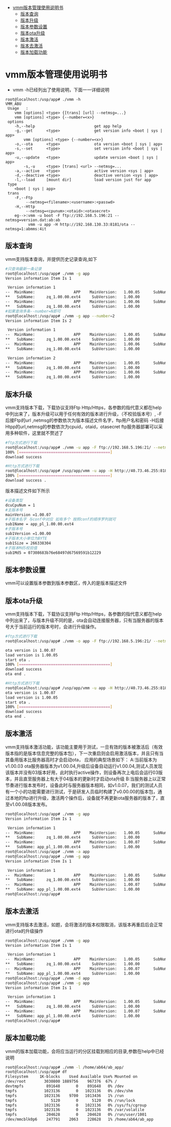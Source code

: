 <!-- TOC -->

- [vmm版本管理使用说明书](#vmm版本管理使用说明书)
    - [版本查询](#版本查询)
    - [版本升级](#版本升级)
    - [版本参数设置](#版本参数设置)
    - [版本ota升级](#版本ota升级)
    - [版本激活](#版本激活)
    - [版本去激活](#版本去激活)
    - [版本加载功能](#版本加载功能)

<!-- /TOC -->
# vmm版本管理使用说明书
* vmm -h已经列出了使用说明，下面一一详细说明
```
root@localhost:/usp/app# ./vmm -h
VMM_ABU         
 Usage   :         
    vmm [options] <type> {[trans] [url] --netmsg=...}        
    vmm [options] <type> {--number=<x>}        
 options        
    -h,--help                          get app help        
    -g,--get      <type>               get version info <boot | sys | app>        
        vmm [options] <type> {--number=<x>}        
    -o,--ota      <type>               ota version <boot | sys | app>        
    -s,--set      <type>               set version info <boot | sys | app>        
    -u,--update   <type>               update version <boot | sys | app>        
        -s,-u     <type> [trans] <url> --netmsg=...        
    -a,--active   <type>               active version <sys | app>        
    -d,--deactive <type>               deactive version <sys | app>        
    -l,--load     [mount dir]          load version just for app        
 type        
    <boot | sys | app>        
 trans        
    -F,--Ftp        
         --netmsg=<filename>:<username>:<passwd>        
    -H,--Http        
         --netmsg=<cpunum>:<otaid>:<otasecret>        
    eg-->:vmm -u boot -F ftp://192.168.5.196:21 --netmsg=version.dat:ab:ab        
          vmm -u app -H http://192.168.130.33:8181/ota --netmsg=1:abmms:4it
```


## 版本查询
vmm支持版本查询，并提供历史记录查询,如下

```bash
#只查询最新一条记录
root@localhost:/usp/app# ./vmm -g app
Version information Item Is 1 

 Version information 1 
--  MainName:                 APP    MainVersion:   1.00.05      SubNumber: 1     UseVersion               #表示当前使用的版本
**   SubName:     zq_1.00.00.ext4     SubVersion:   1.00.00
--  MainName:                 APP    MainVersion:   1.00.06      SubNumber: 1  UpdateVersion               #表示有更新的版本
**   SubName:     zq_1.00.00.ext4     SubVersion:   1.00.00
#如果查询多条--number=N即可
root@localhost:/usp/app# ./vmm -g app --number=2
Version information Item Is 2 

 Version information 1 
--  MainName:                 APP    MainVersion:   1.00.05      SubNumber: 1     UseVersion               
**   SubName:     zq_1.00.00.ext4     SubVersion:   1.00.00
--  MainName:                 APP    MainVersion:   1.00.06      SubNumber: 1  UpdateVersion         Active #表示有激活的版本
**   SubName:     zq_1.00.00.ext4     SubVersion:   1.00.00

 Version information 2 
--  MainName:                 APP    MainVersion:   1.00.05      SubNumber: 1     UseVersion               
**   SubName:     zq_1.00.00.ext4     SubVersion:   1.00.00
--  MainName:                 APP    MainVersion:   1.00.06      SubNumber: 1  UpdateVersion               
**   SubName:     zq_1.00.00.ext4     SubVersion:   1.00.00
```

## 版本升级
vmm支持版本下载，下载协议支持Ftp Http/Https，各参数的指代意义都在help中列出来了，版本升级可以用于任何有效的版本进行升级，（不校验版本号）,
-F后接Ftp的url ,netmsg的参数依次为版本描述文件名字，ftp用户名和密码
-H后接Htpp的url,netmsg的参数依次为cpuid，otaid，otasecret
ftp服务器部署可以采用多种软件，这里就不赘述了
```bash
#ftp方式进行下载
root@localhost:/usp/app# ./vmm -u app -F ftp://192.168.5.196:21/ --netmsg=version.dat:zw:zw
100% [========================================]
download success 

#Http方式进行下载
root@localhost:/usp/app# /usp/app/vmm -u app -H http://40.73.46.255:8181/cloud-admin/ota/upgradeOta --netmsg=1:abx65j6gh5u04zat6bq2:1y0akyyt4lnkm516i9tt66aapqc3i7b6wwf8ayctxyhdju4siks107b08xr569lw 
100% [========================================]
download success .
```
版本描述文件如下所示
```bash
#设备类型
dcuCpuNum = 1
#主版本号
mainVersion =1.00.07
#子版本名字 与conf中对应 如有多个 按照conf的顺序罗列就可 
sub1Name = app_pl_1.00.00.ext4
#子版本号
sub1Version =1.00.00
#子版本大小单位为BYTE
sub1Size = 266338304
#子版本Md5校验值
sub1Md5 = 07308683b76e68497d67569591b12229
```
## 版本参数设置
vmm可以设置版本参数到版本参数区，传入的是版本描述文件
## 版本ota升级
vmm支持版本下载，下载协议支持Ftp Http/Https，各参数的指代意义都在help中列出来了，与版本升级不同的是，ota会自动连接服务器，只有当服务器的版本号大于当前运行的版本号时，会进行升级操作。
```bash
#ftp方式进行下载
root@localhost:/usp/app# ./vmm -o app -F ftp://192.168.5.196:21/ --netmsg=version.dat:zw:zw 

ota version is 1.00.07 
load version is 1.00.05 
start ota .
100% [========================================]
download success 
ota end .

#Http方式进行下载
root@localhost:/usp/app# /usp/app/vmm -u app -H http://40.73.46.255:8181/cloud-admin/ota/upgradeOta --netmsg=1:abx65j6gh5u04zat6bq2:1y0akyyt4lnkm516i9tt66aapqc3i7b6wwf8ayctxyhdju4siks107b08xr569lw 
ota version is 1.00.07 
load version is 1.00.05 
start ota .
100% [========================================]
download success 
ota end .
```
## 版本激活
vmm支持版本激活功能，该功能主要用于测试，一旦有效的版本被激活后（有效版本指的是版本信息完整的版本包），下一次重启则会启用激活版本，并且只有当其备用版本比服务器高时才会启动ota，
应用的典型场景如下：
A:当前版本为v1.00.03 ota服务器版本为v1.00.04,升级后设备自动运行v1.00.04,测试人员发现该版本并没有03版本好用，此时执行active操作，则设备再次上电后会运行03版本，并且直至服务器上有大于04版本的更新时才启动ota升级
B:当服务器上以正常节奏进行版本发布时，设备此时与服务器版本相同，如v1.0.07，我们的测试人员有一个小的功能需要进行测试，于是研发人员临时构建了v0.00.00的版本包，通过本地的ftp进行升级，激活两个操作后，设备就不再更新ota服务器的版本了，直至v1.00.08版本发布。
```bash
root@localhost:/usp/app# ./vmm -g app
Version information Item Is 1 

 Version information 1 
--  MainName:                 APP    MainVersion:   1.00.05      SubNumber: 1     UseVersion               
**   SubName:     zq_1.00.00.ext4     SubVersion:   1.00.00
--  MainName:                 APP    MainVersion:   1.00.07      SubNumber: 1  UpdateVersion               
**   SubName: app_pl_1.00.00.ext4     SubVersion:   1.00.00
root@localhost:/usp/app# ./vmm -a app 
root@localhost:/usp/app# ./vmm -g app
Version information Item Is 1 

 Version information 1 
--  MainName:                 APP    MainVersion:   1.00.05      SubNumber: 1     UseVersion               
**   SubName:     zq_1.00.00.ext4     SubVersion:   1.00.00
--  MainName:                 APP    MainVersion:   1.00.07      SubNumber: 1  UpdateVersion         Active
**   SubName: app_pl_1.00.00.ext4     SubVersion:   1.00.00
root@localhost:/usp/app# 
```
## 版本去激活
vmm支持版本去激活，如题，会将激活的版本权限取消，该版本再重启后会正常进行ota的升级操作
```bash
root@localhost:/usp/app# ./vmm -g app
Version information Item Is 1 

 Version information 1 
--  MainName:                 APP    MainVersion:   1.00.05      SubNumber: 1                              
**   SubName:     zq_1.00.00.ext4     SubVersion:   1.00.00
--  MainName:                 APP    MainVersion:   1.00.07      SubNumber: 1     UseVersion         Active
**   SubName: app_pl_1.00.00.ext4     SubVersion:   1.00.00
root@localhost:/usp/app# ./vmm -d app 
root@localhost:/usp/app# ./vmm -g app
Version information Item Is 1 

 Version information 1 
--  MainName:                 APP    MainVersion:   1.00.05      SubNumber: 1                              
**   SubName:     zq_1.00.00.ext4     SubVersion:   1.00.00
--  MainName:                 APP    MainVersion:   1.00.07      SubNumber: 1     UseVersion               
**   SubName: app_pl_1.00.00.ext4     SubVersion:   1.00.00
root@localhost:/usp/app# 
```
## 版本加载功能
vmm的版本加载功能，会将应当运行的分区挂载到相应的目录,参数在help中已经说明
```bash
root@localhost:/usp/app# ./vmm -l /home/ab64/ab_app/
root@localhost:/usp/app# df
Filesystem     1K-blocks    Used Available Use% Mounted on
/dev/root        3030800 1889756    967376  67% /
devtmpfs          891648       0    891648   0% /dev
tmpfs            1023136       0   1023136   0% /dev/shm
tmpfs            1023136    9700   1013436   1% /run
tmpfs               5120       0      5120   0% /run/lock
tmpfs            1023136       0   1023136   0% /sys/fs/cgroup
tmpfs            1023136       0   1023136   0% /var/volatile
tmpfs             204628       0    204628   0% /run/user/1001
/dev/mmcblk0p6    247791    2063    228628   1% /home/ab64/ab_app
```

